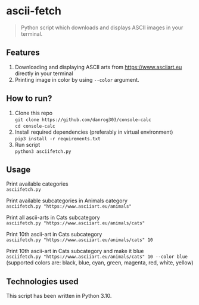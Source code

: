 # ascii-fetch
> Python script which downloads and displays ASCII images in your terminal.

## Features
1. Downloading and displaying ASCII arts from https://www.asciiart.eu directly in your terminal
2. Printing image in color by using `--color` argument.

## How to run?
1. Clone this repo  
   `git clone https://github.com/danrog303/console-calc`  
   `cd console-calc`
2. Install required dependencies (preferably in virtual environment)  
   `pip3 install -r requirements.txt`
3. Run script  
   `python3 asciifetch.py`
   
## Usage
Print available categories  
`asciifetch.py`  

Print available subcategories in Animals category  
`asciifetch.py "https://www.asciiart.eu/animals"`  

Print all ascii-arts in Cats subcategory  
`asciifetch.py "https://www.asciiart.eu/animals/cats"`

Print 10th ascii-art in Cats subcategory  
`asciifetch.py "https://www.asciiart.eu/animals/cats" 10` 

Print 10th ascii-art in Cats subcategory and make it blue  
`asciifetch.py "https://www.asciiart.eu/animals/cats" 10 --color blue`  
(supported colors are: black, blue, cyan, green, magenta, red, white, yellow)

## Technologies used
This script has been written in Python 3.10.